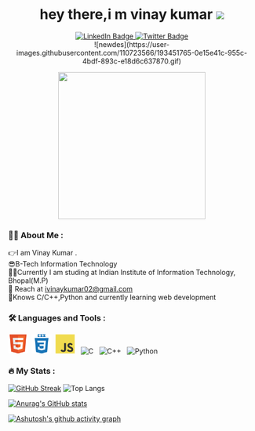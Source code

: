 <div id="header" align="center">
  <div id="badges">
  <h1>
  hey there,i m vinay kumar
  <img src="https://media.giphy.com/media/hvRJCLFzcasrR4ia7z/giphy.gif" width="30px"/>
  </h1>
  <a href="https:https://www.linkedin.com/in/vinay-kumar-81986b224">
    <img src="https://img.shields.io/badge/LinkedIn-blue?style=for-the-badge&logo=linkedin&logoColor=white" alt="LinkedIn Badge"/>
  </a>
  <a href="https://twitter.com/squirtlelivee">
    <img src="https://img.shields.io/badge/Twitter-blue?style=for-the-badge&logo=twitter&logoColor=white" alt="Twitter Badge"/>
  </a>
  <br>![newdes](https://user-images.githubusercontent.com/110723566/193451765-0e15e41c-955c-4bdf-893c-e18d6c637870.gif)

  <span align="center" ><img src="https://user-images.githubusercontent.com/110723566/193451765-0e15e41c-955c-4bdf-893c-e18d6c637870.gif" align ="center" height="300px" width="300px" padding="40 40 px"></span>
</div>
</div>

### :man_technologist: About Me :
👉I am Vinay Kumar .<br>
😎B-Tech  Information Technology <br>
👨‍🎓Currently I am studing at Indian Institute of Information Technology, Bhopal(M.P)<br>
📧 Reach at ivinaykumar02@gmail.com<br>
👨‍Knows C/C++,Python and currently learning web development<br>

### :hammer_and_wrench: Languages and Tools :
<div>
  <img src="https://github.com/devicons/devicon/blob/master/icons/html5/html5-original.svg" title="HTML5" alt="HTML" width="40" height="40"/>&nbsp;
  <img src="https://github.com/devicons/devicon/blob/master/icons/css3/css3-plain-wordmark.svg"  title="CSS3" alt="CSS" width="40" height="40"/>&nbsp;
  <img src="https://github.com/devicons/devicon/blob/master/icons/javascript/javascript-original.svg" title="JavaScript" alt="JavaScript" width="40" height="40"/>&nbsp;&nbsp;
  <img src="https://seeklogo.com/images/C/c-programming-language-logo-9B32D017B1-seeklogo.com.png" title="C" alt="C" width="40" height="40"/>&nbsp;&nbsp;
  <img src="https://seeklogo.com/images/C/c-logo-1B1817C041-seeklogo.com.png" title="C++" alt="C++" width="40" height="40"/>&nbsp;&nbsp;
  <img src="https://seeklogo.com/images/P/python-logo-A32636CAA3-seeklogo.com.png" title="Python" alt="Python" width="40" height="40"/>&nbsp;&nbsp;
 
### :fire: My Stats :
[![GitHub Streak](http://github-readme-streak-stats.herokuapp.com?user=squirtlelive&theme=dark&background=000000)](https://git.io/streak-stats)
![Top Langs](https://github-readme-stats.vercel.app/api/top-langs/?username=squirtlelive&theme=tokyonight)<br>
  
[![Anurag's GitHub stats](https://github-readme-stats.vercel.app/api?username=squirtlelive)](https://github.com/anuraghazra/github-readme-stats)<br>

[![Ashutosh's github activity graph](https://activity-graph.herokuapp.com/graph?username=squirtlelive&theme=dracula)](https://github.com/ashutosh00710/github-readme-activity-graph)<br>


   


